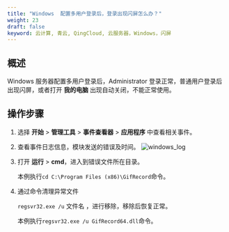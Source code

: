 ```yaml
---
title: "Windows  配置多用户登录后，登录出现闪屏怎么办？"
weight: 23
draft: false
keyword: 云计算, 青云, QingCloud, 云服务器，Windows，闪屏
---
```

## 概述

 Windows 服务器配置多用户登录后，Administrator 登录正常，普通用户登录后出现闪屏，或者打开 **我的电脑** 出现自动关闭，不能正常使用。

## 操作步骤

1. 选择 **开始** > **管理工具** > **事件查看器** > **应用程序** 中查看相关事件。

2. 查看事件日志信息，模块发送的错误及时间。
   ![windows_log](/compute/vm/_images/windows_log_11.png)

3. 打开 **运行** > **cmd**，进入到错误文件所在目录。

   本例执行`cd C:\Program Files (x86)\GifRecord`命令。

4. 通过命令清理异常文件

   ```regsvr32.exe /u```  文件名 ，进行移除，移除后恢复正常。

   本例执行`regsvr32.exe /u GifRecord64.dll`命令。

   
